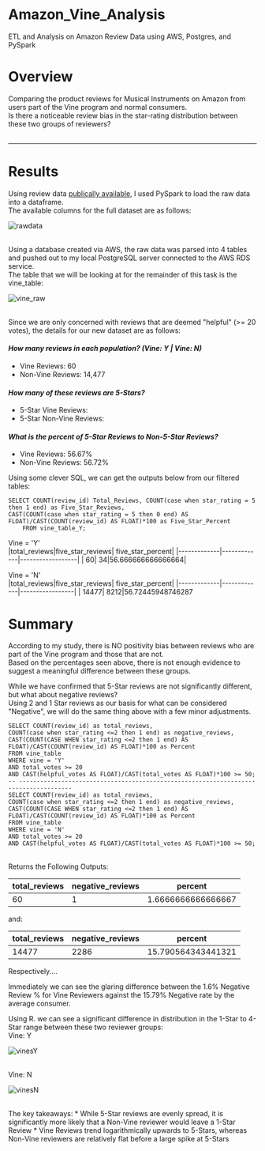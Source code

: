 # Amazon_Vine_Analysis
ETL and Analysis on Amazon Review Data using AWS, Postgres, and PySpark

# Overview
Comparing the product reviews for Musical Instruments on Amazon from users part of the Vine program and normal consumers.</br>
Is there a noticeable review bias in the star-rating distribution between these two groups of reviewers?
<br></br>
<hr>

# Results
Using review data [publically available](https://s3.amazonaws.com/amazon-reviews-pds/tsv/index.txt), I used PySpark to load the raw data into a dataframe.</br>
The available columns for the full dataset are as follows:</br>

![rawdata](https://user-images.githubusercontent.com/14188580/122304577-14f1b580-cecb-11eb-9584-3f90fdce6be6.PNG)

</br>
Using a database created via AWS, the raw data was parsed into 4 tables and pushed out to my local PostgreSQL server connected to the AWS RDS service.</br>
The table that we will be looking at for the remainder of this task is the vine_table:</br>

![vine_raw](https://user-images.githubusercontent.com/14188580/122305116-f344fe00-cecb-11eb-931d-308a8bd038ba.PNG)

</br>
Since we are only concerned with reviews that are deemed "helpful" (>= 20 votes), the details for our new dataset are as follows:</br>

#### *How many reviews in each population? (Vine: Y | Vine: N)*
* Vine Reviews: 60
* Non-Vine Reviews: 14,477

#### *How many of these reviews are 5-Stars?*
* 5-Star Vine Reviews:
* 5-Star Non-Vine Reviews: 

#### *What is the percent of 5-Star Reviews to Non-5-Star Reviews?*
* Vine Reviews: 56.67%
* Non-Vine Reviews: 56.72%

Using some clever SQL, we can get the outputs below from our filtered tables:</br>
````<SQL>
SELECT COUNT(review_id) Total_Reviews, COUNT(case when star_rating = 5 then 1 end) as Five_Star_Reviews,
CAST(COUNT(case when star_rating = 5 then 0 end) AS FLOAT)/CAST(COUNT(review_id) AS FLOAT)*100 as Five_Star_Percent
	FROM vine_table_Y;
````

Vine = 'Y'</br>
|total_reviews|five_star_reviews|    five_star_percent|
|-------------|-------------|------------------|
|           60|           34|56.666666666666664|

Vine = 'N'</br>
|total_reviews|five_star_reviews|   five_star_percent|
|-------------|-------------|-----------------|
|        14477|         8212|56.72445948746287

# Summary
According to my study, there is NO positivity bias between reviews who are part of the Vine program and those that are not.</br>
Based on the percentages seen above, there is not enough evidence to suggest a meaningful difference between these groups.</br>

While we have confirmed that 5-Star reviews are not significantly different, but what about negative reviews?</br>
Using 2 and 1 Star reviews as our basis for what can be considered "Negative", we will do the same thing above with a few minor adjustments.</br>

````
SELECT COUNT(review_id) as total_reviews, 
COUNT(case when star_rating <=2 then 1 end) as negative_reviews,
CAST(COUNT(CASE WHEN star_rating <=2 then 1 end) AS FLOAT)/CAST(COUNT(review_id) AS FLOAT)*100 as Percent
FROM vine_table
WHERE vine = 'Y'
AND total_votes >= 20
AND CAST(helpful_votes AS FLOAT)/CAST(total_votes AS FLOAT)*100 >= 50;
-- -------------------------------------------------------------------------------------
SELECT COUNT(review_id) as total_reviews, 
COUNT(case when star_rating <=2 then 1 end) as negative_reviews,
CAST(COUNT(CASE WHEN star_rating <=2 then 1 end) AS FLOAT)/CAST(COUNT(review_id) AS FLOAT)*100 as Percent
FROM vine_table
WHERE vine = 'N'
AND total_votes >= 20
AND CAST(helpful_votes AS FLOAT)/CAST(total_votes AS FLOAT)*100 >= 50;
````
</br>
Returns the Following Outputs:</br>

|total_reviews|negative_reviews|percent|
|-------------|----------------|-------|
|60|1|1.6666666666666667|

and:

|total_reviews|negative_reviews|percent|
|-------------|----------------|-------|
|14477|2286|15.790564343441321|

Respectively....</br>

Immediately we can see the glaring difference between the 1.6% Negative Review % for Vine Reviewers against the 15.79% Negative rate by the average consumer.</br>

Using R. we can see a significant difference in distribution in the 1-Star to 4-Star range between these two reviewer groups:</br>
Vine: Y</br>

![vinesY](https://user-images.githubusercontent.com/14188580/122311154-2e006380-ced7-11eb-8b69-5d002f55512d.png)

</br>
Vine: N</br>

![vinesN](https://user-images.githubusercontent.com/14188580/122311161-322c8100-ced7-11eb-945a-aed83d0625e8.png)

</br>
The key takeaways:
* While 5-Star reviews are evenly spread, it is significantly more likely that a Non-Vine reviewer would leave a 1-Star Review
* Vine Reviews trend logarithmically upwards to 5-Stars, whereas Non-Vine reviewers are relatively flat before a large spike at 5-Stars



